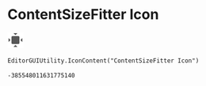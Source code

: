 # ContentSizeFitter Icon
![](/img/ContentSizeFitter%20Icon.png)

``` CSharp
EditorGUIUtility.IconContent("ContentSizeFitter Icon")
```
```
-385548011631775140
```

